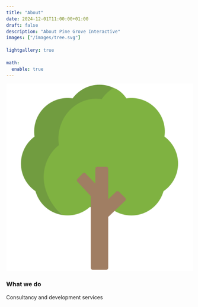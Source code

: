 ```yaml
---
title: "About"
date: 2024-12-01T11:00:00+01:00
draft: false
description: "About Pine Grove Interactive"
images: ["/images/tree.svg"]

lightgallery: true

math:
  enable: true
---
```


![Pine Grove Interactive](/images/tree.svg "A tree")

### What we do

Consultancy and development services
